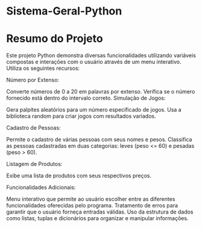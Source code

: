 # Sistema-Geral-Python

# Resumo do Projeto
Este projeto Python demonstra diversas funcionalidades utilizando variáveis compostas e interações com o usuário através de um menu interativo. Utiliza os seguintes recursos:

Número por Extenso:

Converte números de 0 a 20 em palavras por extenso.
Verifica se o número fornecido está dentro do intervalo correto.
Simulação de Jogos:

Gera palpites aleatórios para um número especificado de jogos.
Usa a biblioteca random para criar jogos com resultados variados.

Cadastro de Pessoas:

Permite o cadastro de várias pessoas com seus nomes e pesos.
Classifica as pessoas cadastradas em duas categorias: leves (peso <= 60) e pesadas (peso > 60).

Listagem de Produtos:

Exibe uma lista de produtos com seus respectivos preços.

Funcionalidades Adicionais:

Menu interativo que permite ao usuário escolher entre as diferentes funcionalidades oferecidas pelo programa.
Tratamento de erros para garantir que o usuário forneça entradas válidas.
Uso da estrutura de dados como listas, tuplas e dicionários para organizar e manipular informações.
